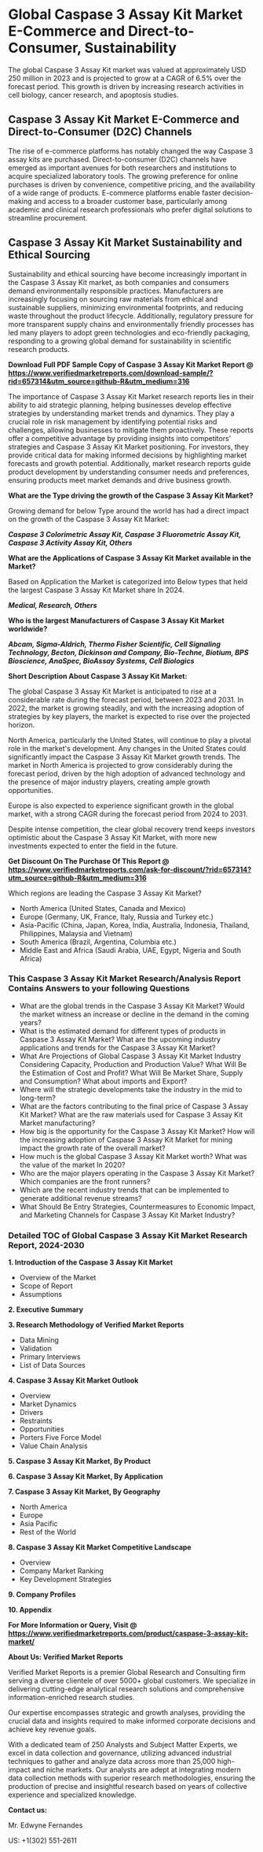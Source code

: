 <h1>Global Caspase 3 Assay Kit Market E-Commerce and Direct-to-Consumer, Sustainability</h1><p class=""><p>The global Caspase 3 Assay Kit market was valued at approximately USD 250 million in 2023 and is projected to grow at a CAGR of 6.5% over the forecast period. This growth is driven by increasing research activities in cell biology, cancer research, and apoptosis studies.</p><h2>Caspase 3 Assay Kit Market E-Commerce and Direct-to-Consumer (D2C) Channels</h2><p>The rise of e-commerce platforms has notably changed the way Caspase 3 assay kits are purchased. Direct-to-consumer (D2C) channels have emerged as important avenues for both researchers and institutions to acquire specialized laboratory tools. The growing preference for online purchases is driven by convenience, competitive pricing, and the availability of a wide range of products. E-commerce platforms enable faster decision-making and access to a broader customer base, particularly among academic and clinical research professionals who prefer digital solutions to streamline procurement.</p><h2>Caspase 3 Assay Kit Market Sustainability and Ethical Sourcing</h2><p>Sustainability and ethical sourcing have become increasingly important in the Caspase 3 Assay Kit market, as both companies and consumers demand environmentally responsible practices. Manufacturers are increasingly focusing on sourcing raw materials from ethical and sustainable suppliers, minimizing environmental footprints, and reducing waste throughout the product lifecycle. Additionally, regulatory pressure for more transparent supply chains and environmentally friendly processes has led many players to adopt green technologies and eco-friendly packaging, responding to a growing global demand for sustainability in scientific research products.</p></p><p class=""><strong>Download Full PDF Sample Copy of Caspase 3 Assay Kit Market Report @ <a href="https://www.verifiedmarketreports.com/download-sample/?rid=657314&utm_source=github-R&utm_medium=316" target="_blank">https://www.verifiedmarketreports.com/download-sample/?rid=657314&utm_source=github-R&utm_medium=316</a></strong></p><p>The importance of&nbsp;Caspase 3 Assay Kit Market research reports lies in their ability to aid strategic planning, helping businesses develop effective strategies by understanding market trends and dynamics. They play a crucial role in risk management by identifying potential risks and challenges, allowing businesses to mitigate them proactively. These reports offer a competitive advantage by providing insights into competitors' strategies and Caspase 3 Assay Kit Market positioning. For investors, they provide critical data for making informed decisions by highlighting market forecasts and growth potential. Additionally, market research reports guide product development by understanding consumer needs and preferences, ensuring products meet market demands and drive business growth.</p><p><strong>What are the&nbsp;Type driving the growth of the Caspase 3 Assay Kit Market?</strong></p><p id="" class="">Growing demand for below Type around the world has had a direct impact on the growth of the Caspase 3 Assay Kit Market:</p><p class=""><em><strong>Caspase 3 Colorimetric Assay Kit, Caspase 3 Fluorometric Assay Kit, Caspase 3 Activity Assay Kit, Others</strong></em></p><p class=""><strong>What are the&nbsp;Applications&nbsp;of Caspase 3 Assay Kit Market available in the Market?</strong></p><p id="" class="">Based on Application the Market is categorized into Below types that held the largest Caspase 3 Assay Kit Market share In 2024.</p><p class=""><em><strong>Medical, Research, Others</strong></em></p><p class=""><strong>Who is the largest Manufacturers of Caspase 3 Assay Kit Market worldwide?</strong></p><p><em><strong>Abcam, Sigma-Aldrich, Thermo Fisher Scientific, Cell Signaling Technology, Becton, Dickinson and Company, Bio-Techne, Biotium, BPS Bioscience, AnaSpec, BioAssay Systems, Cell Biologics</strong></em></p><p id="" class=""><strong>Short Description About Caspase 3 Assay Kit Market:</strong></p><p>The global Caspase 3 Assay Kit Market is anticipated to rise at a considerable rate during the forecast period, between 2023 and 2031. In 2022, the market is growing steadily, and with the increasing adoption of strategies by key players, the market is expected to rise over the projected horizon.</p><p>North America, particularly the United States, will continue to play a pivotal role in the market's development. Any changes in the United States could significantly impact the Caspase 3 Assay Kit Market growth trends. The market in North America is projected to grow considerably during the forecast period, driven by the high adoption of advanced technology and the presence of major industry players, creating ample growth opportunities.</p><p>Europe is also expected to experience significant growth in the global market, with a strong CAGR during the forecast period from 2024 to 2031.</p><p>Despite intense competition, the clear global recovery trend keeps investors optimistic about the Caspase 3 Assay Kit Market, with more new investments expected to enter the field in the future.</p><p id="" class=""><strong>Get Discount On The Purchase Of This Report @ <a href="https://www.verifiedmarketreports.com/ask-for-discount/?rid=657314?utm_source=github-R&utm_medium=316" target="_blank">https://www.verifiedmarketreports.com/ask-for-discount/?rid=657314?utm_source=github-R&utm_medium=316</a></strong></p><p class="">Which regions are leading the Caspase 3 Assay Kit Market?</p><ul><li>North America (United States, Canada and Mexico)</li><li>Europe (Germany, UK, France, Italy, Russia and Turkey etc.)</li><li>Asia-Pacific (China, Japan, Korea, India, Australia, Indonesia, Thailand, Philippines, Malaysia and Vietnam)</li><li>South America (Brazil, Argentina, Columbia etc.)</li><li>Middle East and Africa (Saudi Arabia, UAE, Egypt, Nigeria and South Africa)</li></ul><h3 id="" class="">This Caspase 3 Assay Kit Market Research/Analysis Report Contains Answers to your following Questions</h3><ul><li>What are the global trends in the Caspase 3 Assay Kit Market? Would the market witness an increase or decline in the demand in the coming years?</li><li>What is the estimated demand for different types of products in Caspase 3 Assay Kit Market? What are the upcoming industry applications and trends for the Caspase 3 Assay Kit Market?</li><li>What Are Projections of Global Caspase 3 Assay Kit Market Industry Considering Capacity, Production and Production Value? What Will Be the Estimation of Cost and Profit? What Will Be Market Share, Supply and Consumption? What about imports and Export?</li><li>Where will the strategic developments take the industry in the mid to long-term?</li><li>What are the factors contributing to the final price of Caspase 3 Assay Kit Market? What are the raw materials used for Caspase 3 Assay Kit Market manufacturing?</li><li>How big is the opportunity for the Caspase 3 Assay Kit Market? How will the increasing adoption of Caspase 3 Assay Kit Market for mining impact the growth rate of the overall market?</li><li>How much is the global Caspase 3 Assay Kit Market worth? What was the value of the market In 2020?</li><li>Who are the major players operating in the Caspase 3 Assay Kit Market? Which companies are the front runners?</li><li>Which are the recent industry trends that can be implemented to generate additional revenue streams?</li><li>What Should Be Entry Strategies, Countermeasures to Economic Impact, and Marketing Channels for Caspase 3 Assay Kit Market Industry?</li></ul><h3 id="" class="">Detailed TOC of Global Caspase 3 Assay Kit Market Research Report, 2024-2030</h3><p id="" class=""><strong>1. Introduction of the Caspase 3 Assay Kit Market</strong></p><ul><li>Overview of the Market</li><li>Scope of Report</li><li>Assumptions</li></ul><p id="" class=""><strong>2. Executive Summary</strong></p><p id="" class=""><strong>3. Research Methodology of Verified Market Reports</strong></p><ul><li>Data Mining</li><li>Validation</li><li>Primary Interviews</li><li>List of Data Sources</li></ul><p id="" class=""><strong>4. Caspase 3 Assay Kit Market Outlook</strong></p><ul><li>Overview</li><li>Market Dynamics</li><li>Drivers</li><li>Restraints</li><li>Opportunities</li><li>Porters Five Force Model</li><li>Value Chain Analysis</li></ul><p id="" class=""><strong>5. Caspase 3 Assay Kit Market, By Product</strong></p><p id="" class=""><strong>6. Caspase 3 Assay Kit Market, By Application</strong></p><p id="" class=""><strong>7. Caspase 3 Assay Kit Market, By Geography</strong></p><ul><li>North America</li><li>Europe</li><li>Asia Pacific</li><li>Rest of the World</li></ul><p id="" class=""><strong>8. Caspase 3 Assay Kit Market Competitive Landscape</strong></p><ul><li>Overview</li><li>Company Market Ranking</li><li>Key Development Strategies</li></ul><p id="" class=""><strong>9. Company Profiles</strong></p><p id="" class=""><strong>10. Appendix</strong></p><p id="" class=""><strong>For More Information or Query, Visit @ <a href="https://www.verifiedmarketreports.com/product/caspase-3-assay-kit-market/" target="_blank">https://www.verifiedmarketreports.com/product/caspase-3-assay-kit-market/</a></strong></p><p id="" class=""><strong>About Us: Verified Market Reports</strong></p><p id="" class="">Verified Market Reports is a premier Global Research and Consulting firm serving a diverse clientele of over 5000+ global customers. We specialize in delivering cutting-edge analytical research solutions and comprehensive information-enriched research studies.</p><p id="" class="">Our expertise encompasses strategic and growth analyses, providing the crucial data and insights required to make informed corporate decisions and achieve key revenue goals.</p><p id="" class="">With a dedicated team of 250 Analysts and Subject Matter Experts, we excel in data collection and governance, utilizing advanced industrial techniques to gather and analyze data across more than 25,000 high-impact and niche markets. Our analysts are adept at integrating modern data collection methods with superior research methodologies, ensuring the production of precise and insightful research based on years of collective experience and specialized knowledge.</p><p id="" class=""><strong>Contact us:</strong></p><p id="" class="">Mr. Edwyne Fernandes</p><p id="" class="">US: +1(302) 551-2611</p>